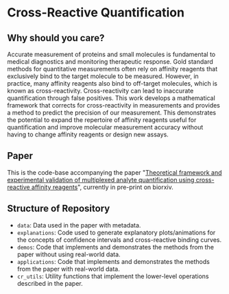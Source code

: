 # Cross-Reactive Quantification

## Why should you care?

Accurate measurement of proteins and small molecules is fundamental to medical diagnostics and
monitoring therapeutic response. Gold standard methods for quantitative measurements often rely on
affinity reagents that exclusively bind to the target molecule to be measured. However, in practice,
many affinity reagents also bind to off-target molecules, which is known as cross-reactivity.
Cross-reactivity can lead to inaccurate quantification through false positives. This work develops a
mathematical framework that corrects for cross-reactivity in measurements and provides a method to
predict the precision of our measurement. This demonstrates the potential to expand the repertoire
of affinity reagents useful for quantification and improve molecular measurement accuracy without
having to change affinity reagents or design new assays.

## Paper

This is the code-base accompanying the
paper "[Theoretical framework and experimental validation of multiplexed analyte quantification using cross-reactive affinity reagents](https://www.biorxiv.org/content/10.1101/2023.11.24.568623v1)",
currently in pre-print on biorxiv.

## Structure of Repository

- ```data```: Data used in the paper with metadata.
- ```explanations```: Code used to generate explanatory plots/animations for the concepts of
  confidence intervals and cross-reactive binding curves.
- ```demos```: Code that implements and demonstrates the methods from the paper without using
  real-world data.
- ```applications```: Code that implements and demonstrates the methods from the paper with
  real-world data.
- ```cr_utils```: Utility functions that implement the lower-level operations described in the
  paper.